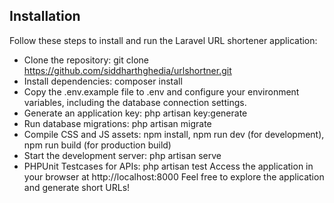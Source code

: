 ## Installation
Follow these steps to install and run the Laravel URL shortener application:

- Clone the repository: git clone https://github.com/siddharthghedia/urlshortner.git
- Install dependencies: composer install
- Copy the .env.example file to .env and configure your environment variables, including the database connection settings.
- Generate an application key: php artisan key:generate
- Run database migrations: php artisan migrate
- Compile CSS and JS assets: npm install, npm run dev (for development), npm run build (for production build)
- Start the development server: php artisan serve
- PHPUnit Testcases for APIs: php artisan test
Access the application in your browser at http://localhost:8000
Feel free to explore the application and generate short URLs!
